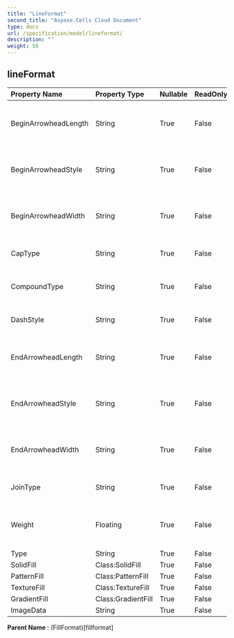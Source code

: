 ```yaml
---
title: "LineFormat"
second_title: "Aspose.Cells Cloud Document"
type: docs
url: /specification/model/lineformat/
description: ""
weight: 50
---
```


## **lineFormat**

 

| Property Name | Property Type | Nullable |  ReadOnly | DefaultValue | Description | 
| :- | :- | :- |:- |  :- | :- |
| BeginArrowheadLength | String | True |  False |  | Gets and sets the begin arrow length type of the line. |  
| BeginArrowheadStyle | String | True |  False |  | Gets and sets the begin arrow type of the line. |  
| BeginArrowheadWidth | String | True |  False |  | Gets and sets the begin arrow width type of the line. |  
| CapType | String | True |  False |  | Specifies the ending caps. |  
| CompoundType | String | True |  False |  | Specifies the line compound type. |  
| DashStyle | String | True |  False |  | Specifies the line dash type. |  
| EndArrowheadLength | String | True |  False |  | Gets and sets the end arrow length type of the line. |  
| EndArrowheadStyle | String | True |  False |  | Gets and sets the end arrow type of the line. |  
| EndArrowheadWidth | String | True |  False |  | Gets and sets the end arrow width type of the line. |  
| JoinType | String | True |  False |  | Specifies the line join type. |  
| Weight | Floating | True |  False |  | Gets or sets the weight of the line in unit of points. |  
| Type | String | True |  False |  |  |  
| SolidFill | Class:SolidFill | True |  False |  |  |  
| PatternFill | Class:PatternFill | True |  False |  |  |  
| TextureFill | Class:TextureFill | True |  False |  |  |  
| GradientFill | Class:GradientFill | True |  False |  |  |  
| ImageData | String | True |  False |  |  |  

**Parent Name** : (FillFormat)[fillformat]

